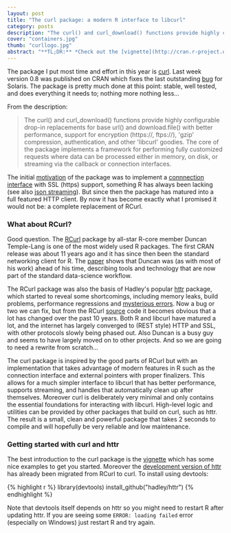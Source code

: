 ```yaml
---
layout: post
title: "The curl package: a modern R interface to libcurl"
category: posts
description: "The curl() and curl_download() functions provide highly configurable drop-in replacements for base url() and download.file() with better performance, support for encryption (https://, ftps://), 'gzip' compression, authentication, and other 'libcurl' goodies. The core of the package implements a framework for performing fully customized requests where data can be processed either in memory, on disk, or streaming via the callback or connection interfaces."
cover: "containers.jpg"
thumb: "curllogo.jpg"
abstract: "**TL;DR:** *Check out the [vignette](http://cran.r-project.org/web/packages/curl/vignettes/intro.html) or the [development version](https://github.com/hadley/httr#installation) of httr.*" 
---
```


The package I put most time and effort in this year is [curl](http://cran.r-project.org/web/packages/curl/vignettes/intro.html). Last week version 0.8 was published on CRAN which fixes the last outstanding [bug](https://github.com/jeroenooms/curl/commit/80e0f72d248a1a812af2fe0f5adec772c9e18c0a) for Solaris. The package is pretty much done at this point: stable, well tested, and does everything it needs to; nothing more nothing less... 

From the description:

> The curl() and curl_download() functions provide highly configurable drop-in replacements for base url() and download.file() with better performance, support for encryption (https://, ftps://), 'gzip' compression, authentication, and other 'libcurl' goodies. The core of the package implements a framework for performing fully customized requests where data can be processed either in memory, on disk, or streaming via the callback or connection interfaces.

The initial [motivation](https://www.opencpu.org/posts/curl-release-0-2/) of the package was to implement a [connnection interface](http://stackoverflow.com/questions/30445875/what-exactly-is-a-connection-in-r/30446224#30446224) with SSL (https) support, something R has always been lacking (see also [json streaming](https://www.opencpu.org/posts/jsonlite-streaming/)). But since then the package has matured into a full featured HTTP client. By now it has become exactly what I promised it would not be: a complete replacement of RCurl.

### What about RCurl?

Good question. The [RCurl](http://www.omegahat.org/RCurl/) package by all-star R-core member Duncan Temple-Lang is one of the most widely used R packages. The first CRAN release was about 11 years ago and it has since then been the standard networking client for R. The [paper](http://www.omegahat.org/RCurl/RCurlJSS.pdf) shows that Duncan was (as with most of his work) ahead of his time, describing tools and technology that are now part of the standard data-science workflow. 

The RCurl package was also the basis of Hadley's popular [httr](https://github.com/hadley/httr) package, which started to reveal some shortcomings, including memory leaks, build problems, performance regressions and [mysterious errors](http://recology.info/2014/12/multi-handle/). Now a bug or two we can fix, but from the RCurl [source](https://github.com/omegahat/RCurl/blob/master/src/curl.c) code it becomes obvious that a lot has changed over the past 10 years. Both R and libcurl have matured a lot, and the internet has largely converged to (REST style) HTTP and SSL, with other protocols slowly being phased out. Also Duncan is a busy guy and seems to have largely moved on to other projects. And so we are going to need a rewrite from scratch...

The curl package is inspired by the good parts of RCurl but with an implementation that takes advantage of modern features in R such as the connection interface and external pointers with proper finalizers. This allows for a much simpler interface to libcurl that has better performance, supports streaming, and handles that automatically clean up after themselves. Moreover curl is deliberately very minimal and only contains the essential foundations for interacting with libcurl. High-level logic and utilities can be provided by other packages that build on curl, such as httr. The result is a small, clean and powerful package that takes 2 seconds to compile and will hopefully be very reliable and low maintenance.

### Getting started with curl and httr

The best introduction to the curl package is the [vignette](http://cran.r-project.org/web/packages/curl/vignettes/intro.html) which has some nice examples to get you started. Moreover the [development version of httr](http://github.com/hadley/httr) has already been migrated from RCurl to curl. To install using devtools:

{% highlight r %}
library(devtools)
install_github("hadley/httr")
{% endhighlight %} 

Note that devtools itself depends on httr so you might need to restart R after updating httr. If you are seeing some `ERROR: loading failed` error (especially on Windows) just restart R and try again.
